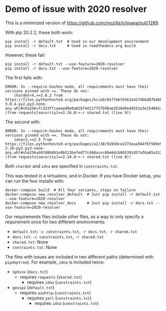 # Demo of issue with 2020 resolver

This is a minimized version of https://github.com/mozilla/ichnaea/pull/1289.

With pip 20.2.2, these both work:

```
pip install -r default.txt  # Used in our development environment
pip install -r docs.txt     # Used in readthedocs.org build
```

However, these fail:

```
pip install -r default.txt --use-feature=2020-resolver
pip install -r docs.txt --use-feature=2020-resolver
```

The first fails with:
```
ERROR: In --require-hashes mode, all requirements must have their versions pinned with ==. These do not:
    chardet<4,>=3.0.2 from https://files.pythonhosted.org/packages/bc/a9/01ffebfb562e4274b6487b4bb1ddec7ca55ec7510b22e4c51f14098443b8/chardet-3.0.4-py2.py3-none-any.whl#sha256=fc323ffcaeaed0e0a02bf4d117757b98aed530d9ed4531e3e15460124c106691 (from requests[security]==2.24.0->-r shared.txt (line 9))
```

The second with:
```
ERROR: In --require-hashes mode, all requirements must have their versions pinned with ==. These do not:
    idna<3,>=2.5 from https://files.pythonhosted.org/packages/a2/38/928ddce2273eaa564f6f50de919327bf3a00f091b5baba8dfa9460f3a8a8/idna-2.10-py2.py3-none-any.whl#sha256=b97d804b1e9b523befed77c48dacec60e6dcb0b5391d57af6a65a312a90648c0 (from requests[security]==2.24.0->-r shared.txt (line 8))
```

Both ``chardet`` and ``idna`` are specified in ``constraints.txt``.

This was tested in a virtualenv, and in Docker. If you have Docker setup, you can run the four installs with:

```
docker-compose build  # All four variants, stops on failure
docker-compose new_resolver_default  # Just pip install -r default.txt --use-feature=2020-resolver
docker-compose new_resolver_docs     # Just pip install -r docs.txt --use-feature=2020-resolver
```

Our requirements files include other files, as a way to only specify a requirement once for two different environments:
* ``default.txt``: ``-c constraints.txt``, ``-r docs.txt``, ``-r shared.txt``
* ``docs.txt``: ``-c constraints.txt``, ``-r shared.txt``
* ``shared.txt``: None
* ``contraints.txt``: None

The files with issues are included in two different paths (determined with ``pipdeptree``). For example, ``idna`` is included twice:

* ``Sphinx`` (``docs.txt``)
   - requires ``requests`` (``shared.txt``)
      - requires ``idna`` (``constraints.txt``)
* ``geoip2`` (``default.txt``)
   - requires ``aiohttp`` (``constraints.txt``)
      - requires ``yarl`` (``constraints.txt``)
         - requires ``idna`` (``constraints.txt``)
